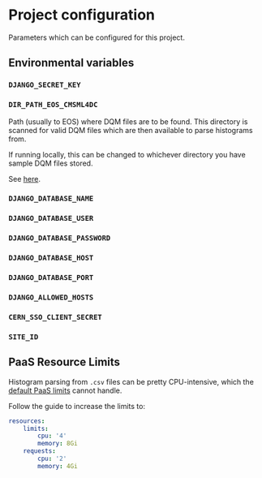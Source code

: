 # Project configuration

Parameters which can be configured for this project.

## Environmental variables

### `DJANGO_SECRET_KEY`

### `DIR_PATH_EOS_CMSML4DC`

Path (usually to EOS) where DQM files are to be found. 
This directory is scanned for valid DQM files which are then
available to parse histograms from.

If running locally, this can be changed to whichever directory
you have sample DQM files stored.

See [here](apps/histogram_file_manager/management.md#discover_dqm_files).

### `DJANGO_DATABASE_NAME`

### `DJANGO_DATABASE_USER`

### `DJANGO_DATABASE_PASSWORD`

### `DJANGO_DATABASE_HOST`

### `DJANGO_DATABASE_PORT`

### `DJANGO_ALLOWED_HOSTS`

### `CERN_SSO_CLIENT_SECRET`

### `SITE_ID`

## PaaS Resource Limits

Histogram parsing from `.csv` files can be pretty CPU-intensive,
which the [default PaaS limits](../general/openshift/resources.md) cannot handle.

Follow the guide to increase the limits to:

```yaml
resources:
    limits:
        cpu: '4'
        memory: 8Gi
    requests:
        cpu: '2'
        memory: 4Gi
```
